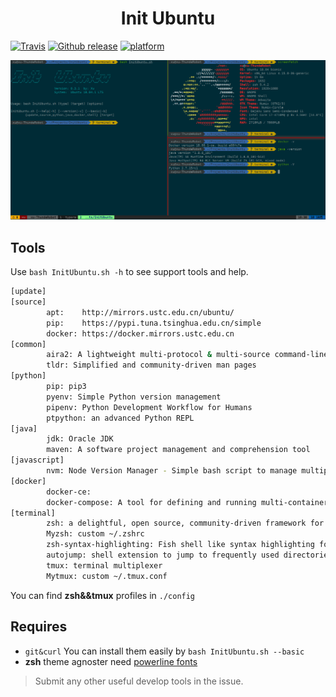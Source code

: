 <h1 align="center">Init Ubuntu</h1>

[![Travis](https://img.shields.io/travis/XuCcc/InitUbuntu.svg?style=plastic)]()
[![Github release](https://img.shields.io/badge/release-0.1.0-green.svg)](https://github.com/XuCcc/InitUbuntu/releases/tag/0.1.0)
[![platform](https://img.shields.io/badge/platform-ubuntu-lightgrey.svg)]()

![](.images/show.png)

## Tools

Use `bash InitUbuntu.sh -h` to see support tools and help.

```bash
[update]
[source]
        apt:    http://mirrors.ustc.edu.cn/ubuntu/
        pip:    https://pypi.tuna.tsinghua.edu.cn/simple
        docker: https://docker.mirrors.ustc.edu.cn
[common]
        aira2: A lightweight multi-protocol & multi-source command-line download utility
        tldr: Simplified and community-driven man pages
[python]
        pip: pip3
        pyenv: Simple Python version management
        pipenv: Python Development Workflow for Humans
        ptpython: an advanced Python REPL
[java]
        jdk: Oracle JDK
        maven: A software project management and comprehension tool
[javascript]
        nvm: Node Version Manager - Simple bash script to manage multiple active node.js versions
[docker]
        docker-ce: 
        docker-compose: A tool for defining and running multi-container Docker applications
[terminal]
        zsh: a delightful, open source, community-driven framework for managing your Zsh configuration.
        Myzsh: custom ~/.zshrc
        zsh-syntax-highlighting: Fish shell like syntax highlighting for Zsh
        autojump: shell extension to jump to frequently used directories
        tmux: terminal multiplexer
        Mytmux: custom ~/.tmux.conf

```

You can find **zsh&&tmux** profiles in `./config`

## Requires

- `git&curl` You can install them easily by `bash InitUbuntu.sh --basic`
- **zsh** theme agnoster need [powerline fonts](https://github.com/powerline/fonts)



> Submit any other useful develop tools in the issue.